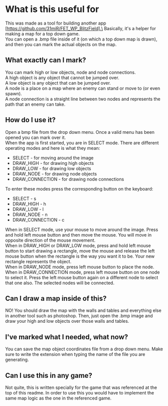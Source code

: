 # What is this useful for
This was made as a tool for building another app [https://github.com/31miR/FET_WP_BlitzField].\
Basically, it's a helper for making a map for a top down game.\
You can open a .bmp file inside of it (on which a top down map is drawn), and then you can mark the actual objects on the map.

## What exactly can I mark?
You can mark high or low objects, node and node connections.\
A high object is any object that cannot be jumped over.\
A low object is any object that can be jumped over.\
A node is a place on a map where an enemy can stand or move to (or even spawn).\
A node connection is a straight line between two nodes and represents the path that an enemy can take.

## How do I use it?
Open a bmp file from the drop down menu. Once a valid menu has been opened you can mark over it.\
When the app is first started, you are in SELECT mode. There are different operating modes and here is what they mean:
- SELECT - for moving around the image
- DRAW_HIGH - for drawing high objects
- DRAW_LOW - for drawing low objects
- DRAW_NODE - for drawing node objects
- DRAW_CONNECTION - for drawing node connections

To enter these modes press the corresponding button on the keyboard:
- SELECT - s
- DRAW_HIGH - h
- DRAW_LOW - l
- DRAW_NODE - n
- DRAW_CONNECTION - c

When in SELECT mode, use your mouse to move around the image. Press and hold left mouse button and then move the mouse. You will move in opposite direction of the mouse movement.\
When in DRAW_HIGH or DRAW_LOW mode, press and hold left mouse button to start drawing a rectangle, move the mouse and release the left mouse button when the rectangle is the way you want it to be. Your new rectangle represents the object.\
When in DRAW_NODE mode, press left mouse button to place the node.\
When in DRAW_CONNECTION mode, press left mouse button on one node to select it. Press the left mouse button again on a different node to select that one also. The selected nodes will be connected.

## Can I draw a map inside of this?
NO! You should draw the map with the walls and tables and everything else in another tool such as photoshop. Then, just open the .bmp image and draw your high and low objects over those walls and tables.

## I've marked what I needed, what now?
You can save the map object coordinates file from a drop down menu. Make sure to write the extension when typing the name of the file you are generating.

## Can I use this in any game?
Not quite, this is written specially for the game that was referenced at the top of this readme. In order to use this you would have to implement the same map logic as the one in the referenced game.
